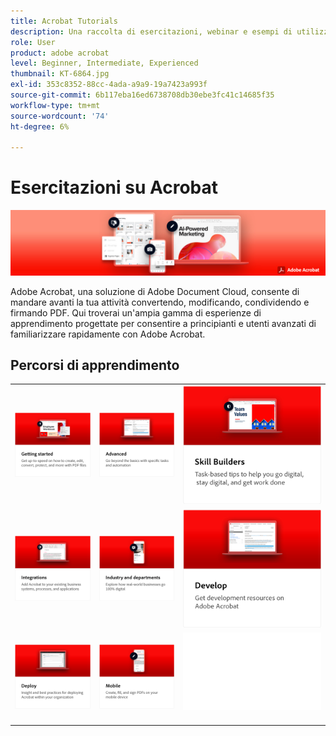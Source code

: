 ```yaml
---
title: Acrobat Tutorials
description: Una raccolta di esercitazioni, webinar e esempi di utilizzo per Adobe Acrobat
role: User
product: adobe acrobat
level: Beginner, Intermediate, Experienced
thumbnail: KT-6864.jpg
exl-id: 353c8352-88cc-4ada-a9a9-19a7423a993f
source-git-commit: 6b117eba16ed6738708db30ebe3fc41c14685f35
workflow-type: tm+mt
source-wordcount: '74'
ht-degree: 6%

---
```


# Esercitazioni su Acrobat

![Acrobat Hero Image](assets/Hero_Acrobat.jpg)

Adobe Acrobat, una soluzione di Adobe Document Cloud, consente di mandare avanti la tua attività convertendo, modificando, condividendo e firmando PDF. Qui troverai un&#39;ampia gamma di esperienze di apprendimento progettate per consentire a principianti e utenti avanzati di familiarizzare rapidamente con Adobe Acrobat.

## Percorsi di apprendimento

<table style="table-layout:fixed">
<tr>
  <td>
    <a href="getting-started/getting-started-overview.md">
      <img alt="Introduzione" src="assets/acrobat_title_getting_started.png" />
    </a>
  </td>
  <td>
    <a href="advanced-tasks/advanced-tasks-overview.md">
      <img alt="Attività avanzate" src="assets/acrobat_title_advanced_tasks.png" />
    </a>
  </td>
  <td>
    <a href="skill-builder/skill-builder-webinars.md">
      <img alt="Skill Builder" src="assets/acrobat_title_skill_builder.png" />
    </a>
  </td>
</tr>
<tr>
  <td>
    <a href="integrate/integrate-overview.md">
      <img alt="Integrazioni" src="assets/acrobat_title_integrate.png" />
    </a>
  </td>
  <td>
    <a href="industry/industry-overview.md">
      <img alt="Settori e dipartimenti" src="assets/acrobat_title_industry.png" />
    </a>
  </td>  
  <td>
    <a href="develop/develop-overview.md">
      <img alt="Sviluppare" src="assets/acrobat_title_develop.png" />
    </a>
  </td>
</tr>
<tr>
  <td>
    <a href="deploy/deploy-overview.md">
      <img alt="Distribuisci" src="assets/acrobat_title_deploy.png" />
    </a>
  </td>
  <td>
    <a href="mobile/mobile-overview.md">
      <img alt="Mobile" src="assets/acrobat_title_mobile.png" />
    </a>
  </td>  
  <td>
   <img alt="Spaziatore" src="assets/Whitespacer.png" />
    <div>
    <br>
  </td>
</tr>
</table>
